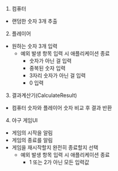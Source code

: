 1. 컴퓨터
* 랜덤한 숫자 3개 추출

2. 플레이어
* 원하는 숫자 3개 입력
  * 예외 발생 항목 입력 시 애플리케이션 종료
    * 숫자가 아닌 걸 입력
    * 중복된 숫자 입력
    * 3자리 숫자가 아닌 걸 입력
    * 0 입력

3. 결과계산기(CalculateResult)
* 컴퓨터 숫자와 플레이어 숫자 비교 후 결과 반환

4. 야구 게임UI
* 게임의 시작을 알림
* 게임의 종료를 알림
* 게임을 재시작할지 완전히 종료할지 선택
  * 예외 발생 항목 입력 시 애플리케이션 종료
    * 1 또는 2가 아닌 모든 입력값